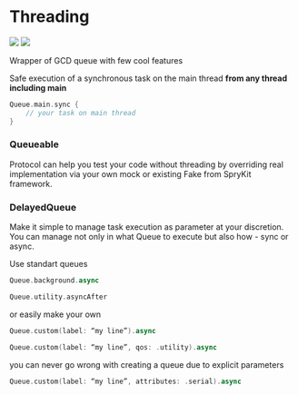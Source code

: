 # Threading
[![](https://img.shields.io/endpoint?url=https%3A%2F%2Fswiftpackageindex.com%2Fapi%2Fpackages%2FNikSativa%2FThreading%2Fbadge%3Ftype%3Dswift-versions)](https://swiftpackageindex.com/NikSativa/Threading)
[![](https://img.shields.io/endpoint?url=https%3A%2F%2Fswiftpackageindex.com%2Fapi%2Fpackages%2FNikSativa%2FThreading%2Fbadge%3Ftype%3Dplatforms)](https://swiftpackageindex.com/NikSativa/Threading)

Wrapper of GCD queue with few cool features

Safe execution of a synchronous task on the main thread **from any thread including main**
```swift
Queue.main.sync {
    // your task on main thread
}
```

### Queueable
Protocol can help you test your code without threading by overriding real implementation via your own mock or existing Fake from SpryKit framework.
### DelayedQueue
Make it simple to manage task execution as parameter at your discretion. You can manage not only in what Queue to execute but also how - sync or async.

Use standart queues
```swift
Queue.background.async
```

```swift
Queue.utility.asyncAfter
```

or easily make your own
```swift
Queue.custom(label: “my line”).async
```

```swift
Queue.custom(label: “my line”, qos: .utility).async
```

you can never go wrong with creating a queue due to explicit parameters
```swift
Queue.custom(label: “my line”, attributes: .serial).async
```
